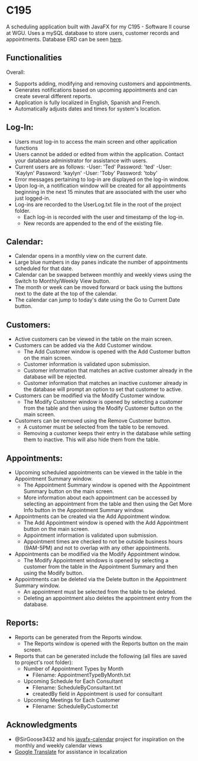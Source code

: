 # C195
A scheduling application built with JavaFX for my C195 - Software II course at WGU. Uses a mySQL database to store users, customer records and appointments. Database ERD can be seen [here](https://drive.google.com/open?id=1MJw70lBYo2tGCYI0l4q9CggS6vsxtTf1).

## Functionalities
Overall:
* Supports adding, modifying and removing customers and appointments. 
* Generates notifications based on upcoming appointments and can create several different reports.
* Application is fully localized in English, Spanish and French.
* Automatically adjusts dates and times for system's location.

## Log-In:
* Users must log-in to access the main screen and other application functions
* Users cannot be added or edited from within the application. Contact your database administrator for assistance with users.
* Current users are as follows:
  -User: 'Ted'		Password: 'ted'
  -User: 'Kaylyn'	Password: 'kaylyn'
  -User: 'Toby'		Password: 'toby'
* Error messages pertaining to log-in are displayed on the log-in window.
* Upon log-in, a notification window will be created for all appointments beginning in the next 15 minutes that are associated with the user who just logged-in.
* Log-ins are recorded to the UserLog.txt file in the root of the project folder.
  - Each log-in is recorded with the user and timestamp of the log-in.
  - New records are appended to the end of the existing file.

## Calendar:
* Calendar opens in a monthly view on the current date.
* Large blue numbers in day panes indicate the number of appointments scheduled for that date.
* Calendar can be swapped between monthly and weekly views using the Switch to Monthly/Weekly View button.
* The month or week can be moved forward or back using the buttons next to the date at the top of the calendar.
* The calendar can jump to today's date using the Go to Current Date button.

## Customers:
* Active customers can be viewed in the table on the main screen.
* Customers can be added via the Add Customer window.
  - The Add Customer window is opened with the Add Customer button on the main screen.
  - Customer information is validated upon submission.
  - Customer information that matches an active customer already in the database will be rejected.
  - Customer information that matches an inactive customer already in the database will prompt an option to set that customer to active.
* Customers can be modified via the Modify Customer window.
  - The Modify Customer window is opened by selecting a customer from the table and then using the Modify Customer button on the main screen.
* Customers can be removed using the Remove Customer button.
  - A customer must be selected from the table to be removed.
  - Removing a customer keeps their entry in the database while setting them to inactive. This will also hide them from the table.

## Appointments:
* Upcoming scheduled appointments can be viewed in the table in the Appointment Summary window.
  - The Appointment Summary window is opened with the Appointment Summary button on the main screen.
  - More information about each appointment can be accessed by selecting an appointment from the table and then using the Get More Info button in the Appointment Summary window.
* Appointments can be created via the Add Appointment window.
  - The Add Appointment window is opened with the Add Appointment button on the main screen.
  - Appointment information is validated upon submission.
  - Appointment times are checked to not be outside business hours (9AM-5PM) and not to overlap with any other appointments.
* Appointments can be modified via the Modify Appointment window.
  - The Modify Appointment windows is opened by selecting a customer from the table in the Appointment Summary and then using the Modify button.
* Appointments can be deleted via the Delete button in the Appointment Summary window.
  - An appointment must be selected from the table to be deleted.
  - Deleting an appointment also deletes the appointment entry from the database.
	
## Reports:
* Reports can be generated from the Reports window.
  - The Reports window is opened with the Reports button on the main screen.
* Reports that can be generated include the following (all files are saved to project's root folder):
  - Number of Appointment Types by Month
    - Filename: AppointmentTypeByMonth.txt
  - Upcoming Schedule for Each Consultant
    - Filename: ScheduleByConsultant.txt
    - createdBy field in Appointment is used for consultant
  - Upcoming Meetings for Each Customer
    - Filename: ScheduleByCustomer.txt
   
## Acknowledgments
* @SirGoose3432 and his [javafx-calendar](https://github.com/SirGoose3432/javafx-calendar) project for inspiration on the monthly and weekly calendar views
* [Google Translate](https://translate.google.com/) for assistance in localization
